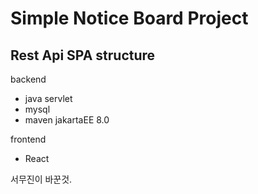 # Simple Notice Board Project

## Rest Api SPA structure

backend
- java servlet
- mysql
- maven jakartaEE 8.0

frontend
- React

서무진이 바꾼것.